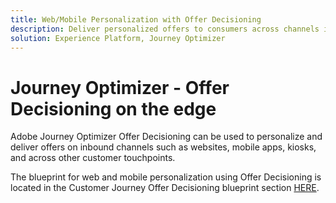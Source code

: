 ```yaml
---
title: Web/Mobile Personalization with Offer Decisioning
description: Deliver personalized offers to consumers across channels including kiosks and agent assisted experiences.
solution: Experience Platform, Journey Optimizer
---
```

# Journey Optimizer - Offer Decisioning on the edge

Adobe Journey Optimizer Offer Decisioning can be used to personalize and deliver offers on inbound channels such as websites, mobile apps, kiosks, and across other customer touchpoints.

The blueprint for web and mobile personalization using Offer Decisioning is located in the Customer Journey Offer Decisioning blueprint section [HERE](../customer-journeys/offer_decisioning/offers-edge.md).